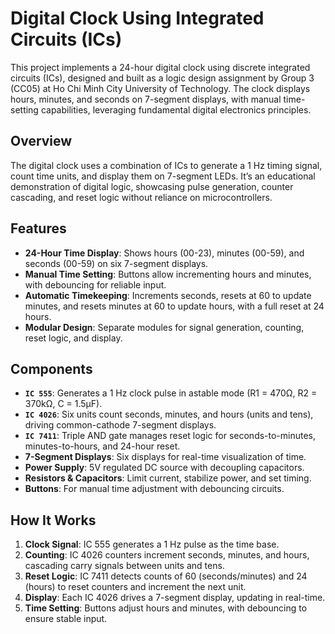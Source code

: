 # Digital Clock Using Integrated Circuits (ICs)

This project implements a 24-hour digital clock using discrete integrated circuits (ICs), designed and built as a logic design assignment by Group 3 (CC05) at Ho Chi Minh City University of Technology. The clock displays hours, minutes, and seconds on 7-segment displays, with manual time-setting capabilities, leveraging fundamental digital electronics principles.

## Overview

The digital clock uses a combination of ICs to generate a 1 Hz timing signal, count time units, and display them on 7-segment LEDs. It’s an educational demonstration of digital logic, showcasing pulse generation, counter cascading, and reset logic without reliance on microcontrollers.

## Features

- **24-Hour Time Display**: Shows hours (00-23), minutes (00-59), and seconds (00-59) on six 7-segment displays.
- **Manual Time Setting**: Buttons allow incrementing hours and minutes, with debouncing for reliable input.
- **Automatic Timekeeping**: Increments seconds, resets at 60 to update minutes, and resets minutes at 60 to update hours, with a full reset at 24 hours.
- **Modular Design**: Separate modules for signal generation, counting, reset logic, and display.

## Components

- **`IC 555`**: Generates a 1 Hz clock pulse in astable mode (R1 = 470Ω, R2 = 370kΩ, C = 1.5µF).
- **`IC 4026`**: Six units count seconds, minutes, and hours (units and tens), driving common-cathode 7-segment displays.
- **`IC 7411`**: Triple AND gate manages reset logic for seconds-to-minutes, minutes-to-hours, and 24-hour reset.
- **7-Segment Displays**: Six displays for real-time visualization of time.
- **Power Supply**: 5V regulated DC source with decoupling capacitors.
- **Resistors & Capacitors**: Limit current, stabilize power, and set timing.
- **Buttons**: For manual time adjustment with debouncing circuits.


## How It Works

1. **Clock Signal**: IC 555 generates a 1 Hz pulse as the time base.
2. **Counting**: IC 4026 counters increment seconds, minutes, and hours, cascading carry signals between units and tens.
3. **Reset Logic**: IC 7411 detects counts of 60 (seconds/minutes) and 24 (hours) to reset counters and increment the next unit.
4. **Display**: Each IC 4026 drives a 7-segment display, updating in real-time.
5. **Time Setting**: Buttons adjust hours and minutes, with debouncing to ensure stable input.
